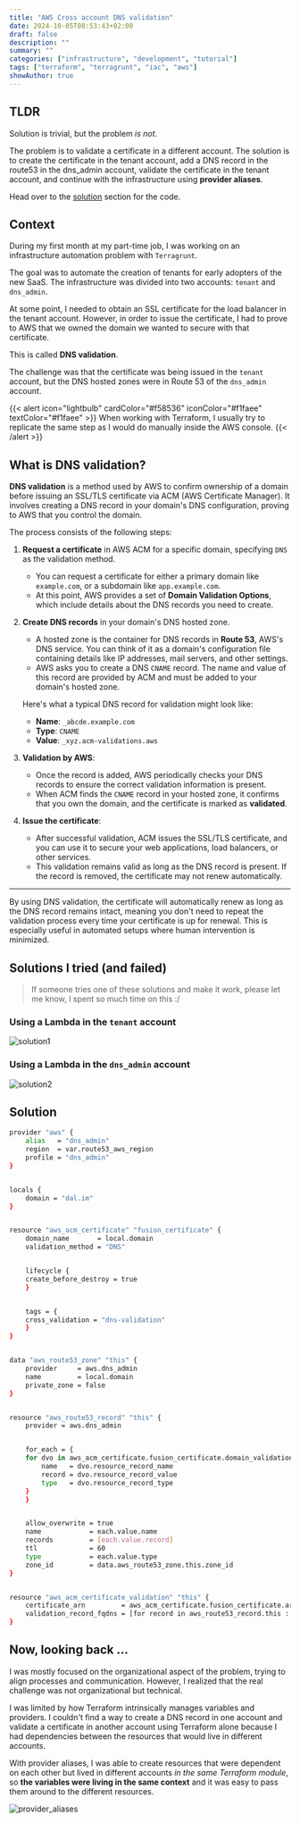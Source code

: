 ```yaml
---
title: "AWS Cross account DNS validation"
date: 2024-10-05T08:53:43+02:00
draft: false
description: ""
summary: ""
categories: ["infrastructure", "development", "tutorial"]
tags: ["terraform", "terragrunt", "iac", "aws"]
showAuthor: true
---
```


## TLDR

Solution is trivial, but the problem _is not_.

The problem is to validate a certificate in a different account. The solution is to create the certificate in the tenant account, add a DNS record in the route53 in the dns_admin account, validate the certificate in the tenant account, and continue with the infrastructure using **provider aliases**.

Head over to the [solution](#solution) section for the code.

## Context

During my first month at my part-time job, I was working on an infrastructure automation problem with `Terragrunt`.

The goal was to automate the creation of tenants for early adopters of the new SaaS. The infrastructure was divided into two accounts: `tenant` and `dns_admin`.

At some point, I needed to obtain an SSL certificate for the load balancer in the tenant account. However, in order to issue the certificate, I had to prove to AWS that we owned the domain we wanted to secure with that certificate.

This is called **DNS validation**.

The challenge was that the certificate was being issued in the `tenant` account, but the DNS hosted zones were in Route 53 of the `dns_admin` account.

{{< alert icon="lightbulb" cardColor="#f58536" iconColor="#f1faee" textColor="#f1faee" >}}
When working with Terraform, I usually try to replicate the same step as I would do manually inside the AWS console.
{{< /alert >}}

## What is DNS validation?

**DNS validation** is a method used by AWS to confirm ownership of a domain before issuing an SSL/TLS certificate via ACM (AWS Certificate Manager). It involves creating a DNS record in your domain's DNS configuration, proving to AWS that you control the domain.

The process consists of the following steps:

1. **Request a certificate** in AWS ACM for a specific domain, specifying `DNS` as the validation method.

   - You can request a certificate for either a primary domain like `example.com`, or a subdomain like `app.example.com`.
   - At this point, AWS provides a set of **Domain Validation Options**, which include details about the DNS records you need to create.

2. **Create DNS records** in your domain's DNS hosted zone.

   - A hosted zone is the container for DNS records in **Route 53**, AWS's DNS service. You can think of it as a domain's configuration file containing details like IP addresses, mail servers, and other settings.
   - AWS asks you to create a DNS `CNAME` record. The name and value of this record are provided by ACM and must be added to your domain's hosted zone.

   Here's what a typical DNS record for validation might look like:

   - **Name**: `_abcde.example.com`
   - **Type**: `CNAME`
   - **Value**: `_xyz.acm-validations.aws`

3. **Validation by AWS**:

   - Once the record is added, AWS periodically checks your DNS records to ensure the correct validation information is present.
   - When ACM finds the `CNAME` record in your hosted zone, it confirms that you own the domain, and the certificate is marked as **validated**.

4. **Issue the certificate**:

   - After successful validation, ACM issues the SSL/TLS certificate, and you can use it to secure your web applications, load balancers, or other services.
   - This validation remains valid as long as the DNS record is present. If the record is removed, the certificate may not renew automatically.

---

By using DNS validation, the certificate will automatically renew as long as the DNS record remains intact, meaning you don't need to repeat the validation process every time your certificate is up for renewal. This is especially useful in automated setups where human intervention is minimized.

## Solutions I tried (and failed)

> If someone tries one of these solutions and make it work, please let me know, I spent so much time on this :/

### Using a Lambda in the `tenant` account

![solution1](images/solution1.png)

### Using a Lambda in the `dns_admin` account

![solution2](images/solution2.png)

## Solution

```bash
provider "aws" {
    alias   = "dns_admin"
    region  = var.route53_aws_region
    profile = "dns_admin"
}


locals {
    domain = "dal.im"
}


resource "aws_acm_certificate" "fusion_certificate" {
    domain_name       = local.domain
    validation_method = "DNS"


    lifecycle {
    create_before_destroy = true
    }


    tags = {
    cross_validation = "dns-validation"
    }
}


data "aws_route53_zone" "this" {
    provider     = aws.dns_admin
    name         = local.domain
    private_zone = false
}


resource "aws_route53_record" "this" {
    provider = aws.dns_admin


    for_each = {
    for dvo in aws_acm_certificate.fusion_certificate.domain_validation_options : dvo.domain_name => {
        name   = dvo.resource_record_name
        record = dvo.resource_record_value
        type   = dvo.resource_record_type
    }
    }


    allow_overwrite = true
    name            = each.value.name
    records         = [each.value.record]
    ttl             = 60
    type            = each.value.type
    zone_id         = data.aws_route53_zone.this.zone_id
}


resource "aws_acm_certificate_validation" "this" {
    certificate_arn         = aws_acm_certificate.fusion_certificate.arn
    validation_record_fqdns = [for record in aws_route53_record.this : record.fqdn]
}
```

## Now, looking back ...

I was mostly focused on the organizational aspect of the problem, trying to align processes and communication. However, I realized that the real challenge was not organizational but technical.

I was limited by how Terraform intrinsically manages variables and providers. I couldn't find a way to create a DNS record in one account and validate a certificate in another account using Terraform alone because I had dependencies between the resources that would live in different accounts.

With provider aliases, I was able to create resources that were dependent on each other but lived in different accounts _in the same Terraform module_, so **the variables were living in the same context** and it was easy to pass them around to the different resources.

![provider_aliases](images/provider_aliases.png)

